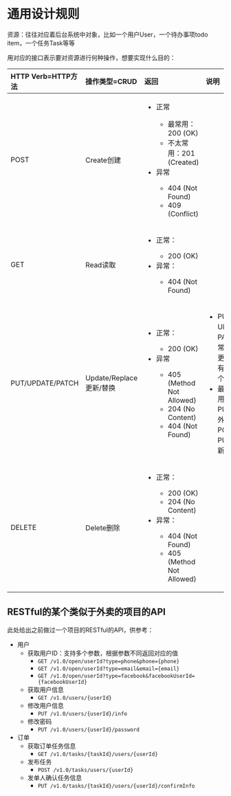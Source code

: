 # 通用设计规则

资源：往往对应着后台系统中对象，比如一个用户User，一个待办事项todo item，一个任务Task等等

用对应的接口表示要对资源进行何种操作，想要实现什么目的：

| HTTP Verb=HTTP方法 | 操作类型=CRUD | 返回 | 说明 |
| :--- | :--- | :--- | :--- |
| POST | Create创建 | <ul><li>正常</li><ul><li>最常用：200 (OK)</li><li>不太常用：201 (Created)</li></ul><li>异常</li><ul><li>404 (Not Found)</li><li>409 (Conflict)</li></ul></ul>| |
| GET | Read读取 | <ul><li>正常：</li><ul><li>200 (OK)</li></ul><li>异常：</li><ul><li>404 (Not Found)</li></ul></ul> |  |
| PUT/UPDATE/PATCH | Update/Replace更新/替换 | <ul><li>正常：</li><ul><li>200 (OK)</li></ul><li>异常</li><ul><li>405 (Method Not Allowed)</li><li>204 (No Content)</li><li>404 (Not Found)</li></ul></ul> | <ul><li>PUT，UPDATE，PATCH 都常被用于 更新（已有的）某个资源</li><li>最最常用：PUT，另外也有用POST用作PUT去更新资源的</li><ul> |
| DELETE | Delete删除 | <ul><li>正常：</li><ul><li>200 (OK)</li><li>204 (No Content)</li></ul><li>异常：</li><ul><li>404 (Not Found)</li><li>405 (Method Not Allowed)</li></ul></ul> |  |


## RESTful的某个类似于外卖的项目的API
此处给出之前做过一个项目的RESTful的API，供参考：
* 用户
    * 获取用户ID：支持多个参数，根据参数不同返回对应的值
        * `GET /v1.0/open/userId?type=phone&phone={phone}`
        * `GET /v1.0/open/userId?type=email&email={email}`
        * `GET /v1.0/open/userId?type=facebook&facebookUserId={facebookUserId}`
    * 获取用户信息
        * `GET /v1.0/users/{userId}`
    * 修改用户信息
        * `PUT /v1.0/users/{userId}/info`
    * 修改密码
        * `PUT /v1.0/users/{userId}/password`
* 订单
    * 获取订单任务信息
        * `GET /v1.0/tasks/{taskId}/users/{userId}`
    * 发布任务
        * `POST /v1.0/tasks/users/{userId}`
    * 发单人确认任务信息
        * `PUT /v1.0/tasks/{taskId}/users/{userId}/confirmInfo`

